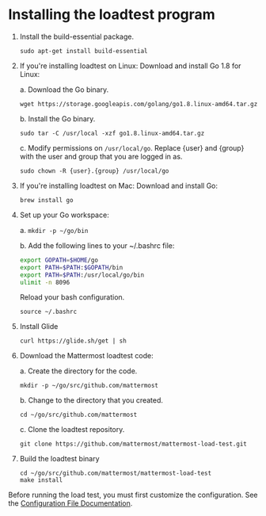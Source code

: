 # Installing the loadtest program

1. Install the build-essential package.

    `sudo apt-get install build-essential`

1. If you're installing loadtest on Linux: Download and install Go 1.8 for Linux:

    a. Download the Go binary.

      `wget https://storage.googleapis.com/golang/go1.8.linux-amd64.tar.gz`

    b. Install the Go binary.

      `sudo tar -C /usr/local -xzf go1.8.linux-amd64.tar.gz`

    c. Modify permissions on `/usr/local/go`. Replace {user} and {group} with the user and group that you are logged in as.

      `sudo chown -R {user}.{group} /usr/local/go`

1. If you're installing loadtest on Mac: Download and install Go:

    `brew install go`

1. Set up your Go workspace:

    a. `mkdir -p ~/go/bin`

    b. Add the following lines to your ~/.bashrc file:

      ```bash
      export GOPATH=$HOME/go
      export PATH=$PATH:$GOPATH/bin
      export PATH=$PATH:/usr/local/go/bin
      ulimit -n 8096
      ```

      Reload your bash configuration.

      `source ~/.bashrc`

1. Install Glide

    `curl https://glide.sh/get | sh`

1. Download the Mattermost loadtest code:

    a. Create the directory for the code.

      `mkdir -p ~/go/src/github.com/mattermost`

    b. Change to the directory that you created.

      `cd ~/go/src/github.com/mattermost`

    c. Clone the loadtest repository.

      `git clone https://github.com/mattermost/mattermost-load-test.git`

1. Build the loadtest binary

    ```console
    cd ~/go/src/github.com/mattermost/mattermost-load-test
    make install
    ```
Before running the load test, you must first customize the configuration. See the [Configuration File Documentation](loadtestconfig.md).
